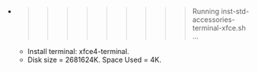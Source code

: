 * >>>>>>>>> Running inst-std-accessories-terminal-xfce.sh ...
  * Install terminal: xfce4-terminal.
  * Disk size = 2681624K. Space Used = 4K.
